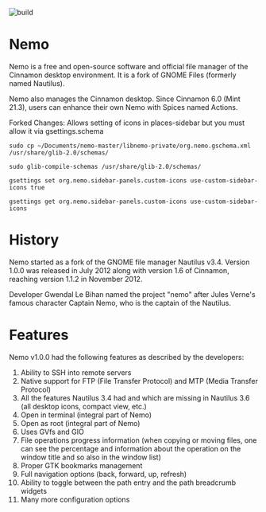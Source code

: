 ![build](https://github.com/linuxmint/nemo/actions/workflows/build.yml/badge.svg)

Nemo
====
Nemo is a free and open-source software and official file manager of the Cinnamon desktop environment. 
It is a fork of GNOME Files (formerly named Nautilus).

Nemo also manages the Cinnamon desktop.
Since Cinnamon 6.0 (Mint 21.3), users can enhance their own Nemo with Spices named Actions.

Forked Changes: Allows setting of icons in places-sidebar but you must allow it via gsettings.schema
```
sudo cp ~/Documents/nemo-master/libnemo-private/org.nemo.gschema.xml /usr/share/glib-2.0/schemas/

sudo glib-compile-schemas /usr/share/glib-2.0/schemas/

gsettings set org.nemo.sidebar-panels.custom-icons use-custom-sidebar-icons true

gsettings get org.nemo.sidebar-panels.custom-icons use-custom-sidebar-icons
```


History
====
Nemo started as a fork of the GNOME file manager Nautilus v3.4. Version 1.0.0 was released in July 2012 along with version 1.6 of Cinnamon,
reaching version 1.1.2 in November 2012.

Developer Gwendal Le Bihan named the project "nemo" after Jules Verne's famous character Captain Nemo, who is the captain of the Nautilus.

Features
====
Nemo v1.0.0 had the following features as described by the developers:
1. Ability to SSH into remote servers
2. Native support for FTP (File Transfer Protocol) and MTP (Media Transfer Protocol)
3. All the features Nautilus 3.4 had and which are missing in Nautilus 3.6 (all desktop icons, compact view, etc.)
4. Open in terminal (integral part of Nemo)
5. Open as root (integral part of Nemo)
6. Uses GVfs and GIO
7. File operations progress information (when copying or moving files, one can see the percentage and information about the operation on the window title and so also in the window list)
8. Proper GTK bookmarks management
9. Full navigation options (back, forward, up, refresh)
10. Ability to toggle between the path entry and the path breadcrumb widgets
11. Many more configuration options
